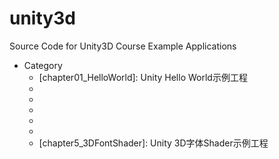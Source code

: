 unity3d
=======

Source Code for Unity3D Course Example Applications 

+ Category
   + [chapter01_HelloWorld]: Unity Hello World示例工程
   + [chapter02_ShootingGame]: Unity太空射击游戏示例工程
   + [chapter03_FPS]: Unity第一人称射击游戏示例工程
   + [chapter03_FPS_Start]: Unity第一人称射击游戏的预备工程
   + [chapter04_TD]: Unity塔防游戏示例工程
   + [chapter04_TD_Start]: Unity塔防游戏预备工程
   + [chapter5_3DFontShader]: Unity 3D字体Shader示例工程
  
